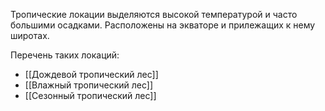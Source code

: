 Тропические локации выделяются высокой температурой и часто большими осадками. Расположены на экваторе и прилежащих к нему широтах.

Перечень таких локаций:
* [[Дождевой тропический лес]]
* [[Влажный тропический лес]]
* [[Сезонный тропический лес]]
